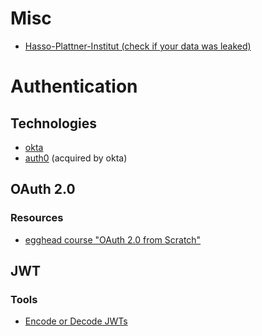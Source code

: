 # Misc

- [Hasso-Plattner-Institut (check if your data was leaked)](https://sec.hpi.de/ilc/search)

# Authentication

## Technologies

- [okta](https://developer.okta.com/)
- [auth0](https://auth0.com/) (acquired by okta)

## OAuth 2.0

### Resources

- [egghead course "OAuth 2.0 from Scratch"](https://egghead.io/courses/oauth-2-0-from-scratch-74a92b57)

## JWT

### Tools

- [Encode or Decode JWTs](https://www.jsonwebtoken.io/)
